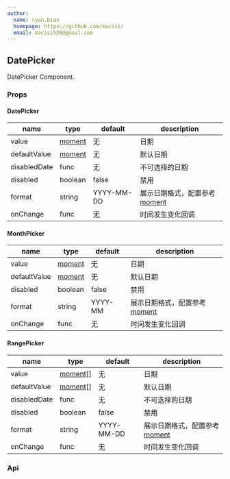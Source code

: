 ```yaml
---
author:
  name: ryan.bian
  homepage: https://github.com/macisi/
  email: macisi528@gmail.com
---
```


## DatePicker

DatePicker Component.

### Props

#### DatePicker

|name|type|default|description|
|---|---|---|---|
|value|[moment](http://momentjs.com/)|无|日期|
|defaultValue|[moment](http://momentjs.com/)|无|默认日期|
|disabledDate|func|无|不可选择的日期|
|disabled|boolean|false|禁用|
|format|string|YYYY-MM-DD|展示日期格式，配置参考[moment](http://momentjs.com/)|
|onChange|func|无|时间发生变化回调|

#### MonthPicker
|name|type|default|description|
|---|---|---|---|
|value|[moment](http://momentjs.com/)|无|日期|
|defaultValue|[moment](http://momentjs.com/)|无|默认日期|
|disabled|boolean|false|禁用|
|format|string|YYYY-MM|展示日期格式，配置参考[moment](http://momentjs.com/)|
|onChange|func|无|时间发生变化回调|

#### RangePicker
|name|type|default|description|
|---|---|---|---|
|value|[moment](http://momentjs.com/)[]|无|日期|
|defaultValue|[moment](http://momentjs.com/)[]|无|默认日期|
|disabledDate|func|无|不可选择的日期|
|disabled|boolean|false|禁用|
|format|string|YYYY-MM-DD|展示日期格式，配置参考[moment](http://momentjs.com/)|
|onChange|func|无|时间发生变化回调|


### Api